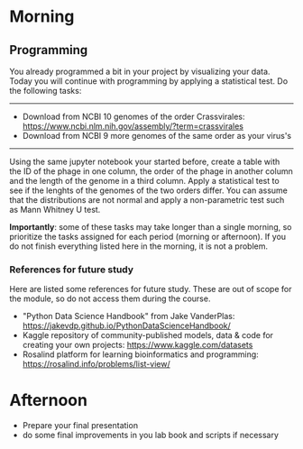 # Morning

## Programming

You already programmed a bit in your project by visualizing your data. Today you will continue with programming by applying a statistical test. Do the following tasks:  

------

- Download from NCBI 10 genomes of the order Crassvirales: https://www.ncbi.nlm.nih.gov/assembly/?term=crassvirales
- Download from NCBI 9 more genomes of the same order as your virus's

-------

Using the same jupyter notebook your started before, create a table with the ID of the phage in one column, the order of the phage in another column and the length of the genome in a third column. Apply a statistical test to see if the lenghts of the genomes of the two orders differ. You can assume that the distributions are not normal and apply a non-parametric test such as Mann Whitney U test.   

**Importantly**: some of these tasks may take longer than a single morning, so prioritize the tasks assigned for each period (morning or afternoon). If you do not finish everything listed here in the morning, it is not a problem.  

### References for future study

Here are listed some references for future study. These are out of scope for the module, so do not access them during the course.  

- "Python Data Science Handbook" from Jake VanderPlas: https://jakevdp.github.io/PythonDataScienceHandbook/
- Kaggle repository of community-published models, data & code for creating your own projects:  https://www.kaggle.com/datasets
- Rosalind platform for learning bioinformatics and programming: https://rosalind.info/problems/list-view/

# Afternoon

- Prepare your final presentation
- do some final improvements in you lab book and scripts if necessary
